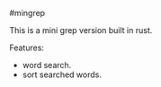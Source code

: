 #mingrep

This is a mini grep version built in rust.

Features:

* word search. 
* sort searched words.
